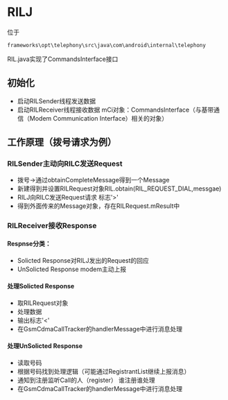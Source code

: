# RILJ
位于
```
frameworks\opt\telephony\src\java\com\android\internal\telephony
```
RIL.java实现了CommandsInterface接口
## 初始化
- 启动RILSender线程发送数据
- 启动RILReceiver线程接收数据
mCi对象：CommandsInterface（与基带通信（Modem Communication Interface）相关的对象）
## 工作原理（拨号请求为例）
### RILSender主动向RILC发送Request
- 拨号->通过obtainCompleteMessage得到一个Message
- 新建得到并设置RILRequest对象RIL.obtain(RIL_REQUEST_DIAL,messgae)
- RILJ向RILC发送Request请求  标志'>'
- 得到外面传来的Message对象，存在RILRequest.mResult中
### RILReceiver接收Response
#### Respnse分类：
- Solicted Response对RILJ发出的Request的回应	
- UnSolicted Response modem主动上报
#### 处理Solicted Response
- 取RILRequest对象
- 处理数据
- 输出标志'<'
- 在GsmCdmaCallTracker的handlerMessage中进行消息处理
#### 处理UnSolicted Response
- 读取号码
- 根据号码找到处理逻辑（可能通过RegistrantList继续上报消息）
- 通知到注册监听Call的人（register）	谁注册谁处理
- 在GsmCdmaCallTracker的handlerMessage中进行消息处理

			
			
			
		
